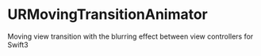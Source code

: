 # URMovingTransitionAnimator
Moving view transition with the blurring effect between view controllers for Swift3
